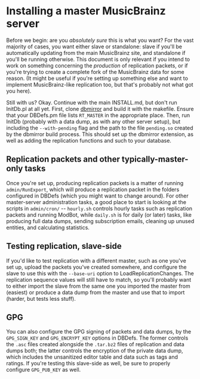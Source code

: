 Installing a master MusicBrainz server
======================================

Before we begin: are you *absolutely sure* this is what you want? For the vast
majority of cases, you want either slave or standalone: slave if you'll be
automatically updating from the main MusicBrainz site, and standalone if you'll
be running otherwise. This document is only relevant if you intend to work on
something concerning the *production* of replication packets, or if you're
trying to create a complete fork of the MusicBrainz data for some reason. (It
might be useful if you're setting up something else and want to implement
MusicBrainz-like replication too, but that's probably not what got you here).

Still with us? Okay. Continue with the main INSTALL.md, but don't run InitDb.pl
at all yet. First, clone [dbmirror](https://github.com/metabrainz/dbmirror) and
build it with the makefile. Ensure that your DBDefs.pm file lists `RT_MASTER`
in the appropriate place. Then, run InitDb (probably with a data dump, as with
any other server setup), but including the `--with-pending` flag and the path to the
file `pending.so` created by the dbmirror build process. This should set up the
dbmirror extension, as well as adding the replication functions and such to
your database.

Replication packets and other typically-master-only tasks
---------------------------------------------------------

Once you're set up, producing replication packets is a matter of running
`admin/RunExport`, which will produce a replication packet in the folders
configured in DBDefs (which you might want to change around). For other
master-server administration tasks, a good place to start is looking at the
scripts in `admin/cron/` -- `hourly.sh` controls hourly tasks such as
replication packets and running ModBot, while `daily.sh` is for daily (or
later) tasks, like producing full data dumps, sending subscription emails,
cleaning up unused entities, and calculating statistics.

Testing replication, slave-side
-------------------------------

If you'd like to test replication with a different master, such as one you've
set up, upload the packets you've created somewhere, and configure the slave to
use this with the `--base-uri` option to LoadReplicationChanges. The
replication sequence values will still have to match, so you'll probably want
to either import the slave from the same one you imported the master from
(easiest) or produce a data dump from the master and use that to import
(harder, but tests less stuff).

GPG
---

You can also configure the GPG signing of packets and data dumps, by the
`GPG_SIGN_KEY` and `GPG_ENCRYPT_KEY` options in DBDefs. The former controls the
`.asc` files created alongside the `.tar.bz2` files of replication and data
dumps both; the latter controls the encryption of the private data dump, which
includes the unsanitized editor table and data such as tags and ratings. If
you're testing this slave-side as well, be sure to properly configure
`GPG_PUB_KEY` as well.
